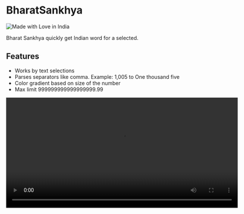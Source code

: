 # BharatSankhya

![Made with Love in India](https://madewithlove.org.in/badge.svg)

Bharat Sankhya quickly get Indian word for a selected.

## Features

- Works by text selections
- Parses separators like comma. Example: 1,005 to One thousand five
- Color gradient based on size of the number
- Max limit 999999999999999999.99


<video width="630" height="300" src="https://raw.githubusercontent.com/rajnandan1/BharatSankhya/raw/main/images/sr.mov"></video>